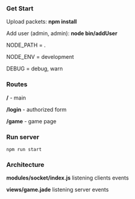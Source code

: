 ### Get Start

Upload packets: **npm install**

Add user (admin, admin): **node bin/addUser**
  
  NODE_PATH = .
  
  NODE_ENV = development
  
  DEBUG = debug, warn
  
### Routes
**/**  - main

**/login**   - authorized form

**/game**   - game page

### Run server

```
npm run start
```

### Architecture

**modules/socket/index.js** listening clients events

**views/game.jade** listening server events